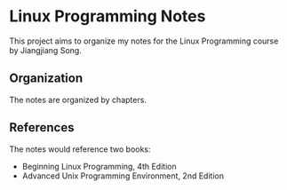 Linux Programming Notes
=======================
This project aims to organize my notes for the Linux Programming course by Jiangjiang Song.

## Organization
The notes are organized by chapters.

## References
The notes would reference two books:
* Beginning Linux Programming, 4th Edition
* Advanced Unix Programming Environment, 2nd Edition
